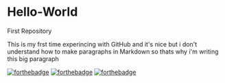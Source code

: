 # Hello-World
First Repository 

This is my frst time experincing with GitHub and it's nice but i don't understand how to make paragraphs in Markdown so thats why i'm writing this big paragraph

[![forthebadge](https://forthebadge.com/images/badges/fuck-it-ship-it.svg)](https://forthebadge.com)
[![forthebadge](https://forthebadge.com/images/badges/uses-badges.svg)](https://forthebadge.com)
[![forthebadge](https://forthebadge.com/images/badges/built-by-developers.svg)](https://forthebadge.com)
